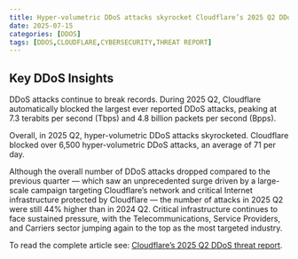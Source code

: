 ```yaml
---
title: Hyper-volumetric DDoS attacks skyrocket Cloudflare’s 2025 Q2 DDoS threat report
date: 2025-07-15
categories: [DDOS]
tags: [DDOS,CLOUDFLARE,CYBERSECURITY,THREAT REPORT]
---
```


## Key DDoS Insights

DDoS attacks continue to break records. During 2025 Q2, Cloudflare automatically blocked the largest ever reported DDoS attacks, peaking at 7.3 terabits per second (Tbps) and 4.8 billion packets per second (Bpps).

Overall, in 2025 Q2, hyper-volumetric DDoS attacks skyrocketed. Cloudflare blocked over 6,500 hyper-volumetric DDoS attacks, an average of 71 per day.

Although the overall number of DDoS attacks dropped compared to the previous quarter — which saw an unprecedented surge driven by a large-scale campaign targeting Cloudflare’s network and critical Internet infrastructure protected by Cloudflare — the number of attacks in 2025 Q2 were still 44% higher than in 2024 Q2. Critical infrastructure continues to face sustained pressure, with the Telecommunications, Service Providers, and Carriers sector jumping again to the top as the most targeted industry.

To read the complete article see: [Cloudflare’s 2025 Q2 DDoS threat report](https://blog.cloudflare.com/ddos-threat-report-for-2025-q2/).